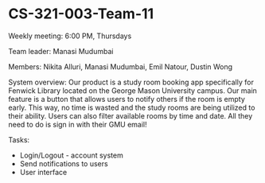 # CS-321-003-Team-11

Weekly meeting: 6:00 PM, Thursdays

Team leader: Manasi Mudumbai

Members: Nikita Alluri, Manasi Mudumbai, Emil Natour, Dustin Wong

System overview:
Our product is a study room booking app specifically for Fenwick Library located on the George Mason University campus. Our main feature is a button that allows users to notify others if the room is empty early. This way, no time is wasted and the study rooms are being utilized to their ability. Users can also filter available rooms by time and date. All they need to do is sign in with their GMU email!

Tasks:

  - Login/Logout - account system
  - Send notifications to users
  - User interface
